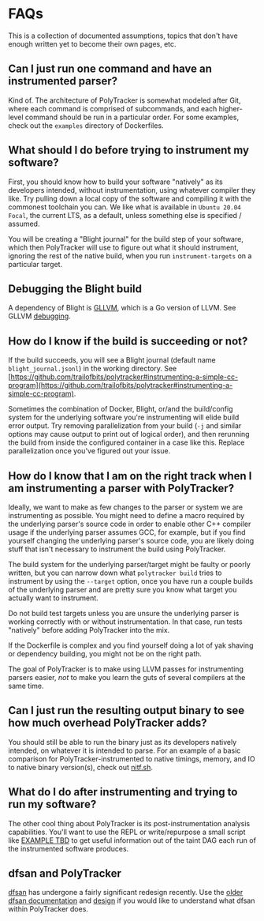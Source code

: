# FAQs

This is a collection of documented assumptions, topics that don't have enough written yet to become their own pages, etc.

## Can I just run one command and have an instrumented parser?

Kind of. The architecture of PolyTracker is somewhat modeled after Git, where each command is comprised of subcommands, and each higher-level command should be run in a particular order. For some examples, check out the `examples` directory of Dockerfiles.

## What should I do before trying to instrument my software?

First, you should know how to build your software "natively" as its developers intended, without instrumentation, using whatever compiler they like. Try pulling down a local copy of the software and compiling it with the commonest toolchain you can. We like what is available in `Ubuntu 20.04 Focal`, the current LTS, as a default, unless something else is specified / assumed.

You will be creating a "Blight journal" for the build step of your software, which then PolyTracker will use to figure out what it should instrument, ignoring the rest of the native build, when you run `instrument-targets` on a particular target.

## Debugging the Blight build

A dependency of Blight is [GLLVM](https://github.com/SRI-CSL/gllvm), which is a Go version of LLVM. See GLLVM [debugging](https://github.com/SRI-CSL/gllvm#debugging).

## How do I know if the build is succeeding or not?

If the build succeeds, you will see a Blight journal (default name `blight_journal.jsonl`) in the working directory. See [https://github.com/trailofbits/polytracker#instrumenting-a-simple-cc-program](https://github.com/trailofbits/polytracker#instrumenting-a-simple-cc-program).

Sometimes the combination of Docker, Blight, or/and the build/config system for the underlying software you're instrumenting will elide build error output. Try removing parallelization from your build (`-j` and similar options may cause output to print out of logical order), and then rerunning the build from inside the configured container in a case like this. Replace parallelization once you've figured out your issue.

## How do I know that I am on the right track when I am instrumenting a parser with PolyTracker?

Ideally, we want to make as few changes to the parser or system we are instrumenting as possible. You might need to define a macro required by the underlying parser's source code in order to enable other C++ compiler usage if the underlying parser assumes GCC, for example, but if you find yourself changing the underlying parser's source code, you are likely doing stuff that isn't necessary to instrument the build using PolyTracker.

The build system for the underlying parser/target might be faulty or poorly written, but you can narrow down what `polytracker build` tries to instrument by using the `--target` option, once you have run a couple builds of the underlying parser and are pretty sure you know what target you actually want to instrument.

Do not build test targets unless you are unsure the underlying parser is working correctly with or without instrumentation. In that case, run tests "natively" before adding PolyTracker into the mix.

If the Dockerfile is complex and you find yourself doing a lot of yak shaving or dependency building, you might not be on the right path.

The goal of PolyTracker is to make using LLVM passes for instrumenting parsers easier, *not* to make you learn the guts of several compilers at the same time.

## Can I just run the resulting output binary to see how much overhead PolyTracker adds?

You should still be able to run the binary just as its developers natively intended, on whatever it is intended to parse. For an example of a basic comparison for PolyTracker-instrumented to native timings, memory, and IO to native binary version(s), check out [nitf.sh](polytracker/examples/analysis/nitf.sh).

## What do I do after instrumenting and trying to run my software?

The other cool thing about PolyTracker is its post-instrumentation analysis capabilities. You'll want to use the REPL or write/repurpose a small script like [EXAMPLE TBD]() to get useful information out of the taint DAG each run of the instrumented software produces.

## dfsan and PolyTracker

[dfsan](https://clang.llvm.org/docs/DataFlowSanitizerDesign.html) has undergone a fairly significant redesign recently. Use the [older dfsan documentation](https://releases.llvm.org/11.0.1/tools/clang/docs/DataFlowSanitizer.html) and [design](https://releases.llvm.org/11.0.1/tools/clang/docs/DataFlowSanitizerDesign.html) if you would like to understand what dfsan within PolyTracker does.
